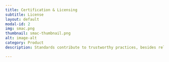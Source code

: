 ```yaml
---
title: Certification & Licensing
subtitle: License
layout: default
modal-id: 2
img: smac.png
thumbnail: smac-thumbnail.png
alt: image-alt
category: Product
description: Standards contribute to trustworthy practices, besides reliable and productive outcomes. We also help navigate Federal and State regulations, to secure licenses for exclusive operations. 

---
```

